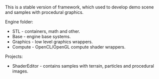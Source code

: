 This is a stable version of framework, which used to develop demo scene and samples with procedural graphics.

Engine folder:
* STL - containers, math and other.
* Base - engine base systems.
* Graphics - low level graphics wrappers.
* Compute - OpenCL/OpenGL compute shader wrappers.

Projects:
* ShaderEditor - contains samples with terrain, particles and procedural images.
